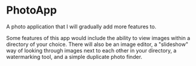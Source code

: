 # PhotoApp
A photo application that I will gradually add more features to.

Some features of this app would include the ability to view images within a directory of your choice.
There will also be an image editor, a "slideshow" way of looking through images next to each other in your directory,
a watermarking tool, and a simple duplicate photo finder.

